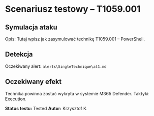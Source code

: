 # Scenariusz testowy – T1059.001

## Symulacja ataku

Opis: Tutaj wpisz jak zasymulować technikę T1059.001 – PowerShell.

## Detekcja

Oczekiwany alert: `alerts\SingleTechnique\al1.md`

## Oczekiwany efekt

Technika powinna zostać wykryta w systemie M365 Defender. Taktyki: Execution.

**Status testu:** Tested
**Autor:** Krzysztof K.

